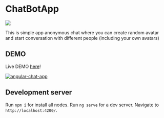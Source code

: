 # ChatBotApp

![](https://www.bitrise.io/app/19d5f0f09e3648fd/status.svg?token=IlnA4JFO2kzSPpkJcEuWTA&branch=master)

This is simple app
anonymous chat
where you can create random avatar
and start conversation with different people (including your own avatars)

## DEMO
Live DEMO [here](https://alice-1d9df.firebaseapp.com/)!

[![angular-chat-app](https://github.com/SergeyMNet/chat-app/blob/master/scr/chat-src.png)](https://alice-1d9df.firebaseapp.com/)

## Development server

Run `npm i` for install all nodes.
Run `ng serve` for a dev server. Navigate to `http://localhost:4200/`. 

